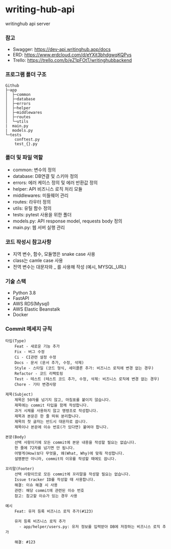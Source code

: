 # writing-hub-api
writinghub api server


### 참고
- Swagger: https://dev-api.writinghub.app/docs
- ERD: https://www.erdcloud.com/d/eYXit3bhdgwqKQPys
- Trello: https://trello.com/b/eZ1pFOtT/writinghubbackend

### 프로그램 폴더 구조

```
Github
├─app
│  ├─common
│  ├─database
│  ├─errors
│  ├─helper
│  ├─middlewares
│  ├─routes
│  └─utils
|  main.py
|  models.py
└─tests
    conftest.py
    test_{}.py
```

### 폴더 및 파일 역할
- common: 변수의 정의
- database: DB연결 및 스키마 정의
- errors: 에러 케이스 정의 및 에러 반환값 정의
- helper: API 비즈니스 로직 처리 모듈
- middlewares: 미들웨어 관리
- routes: 라우터 정의
- utils: 유틸 함수 정의
- tests: pytest 사용을 위한 폴더
- models.py: API response model, requests body 정의
- main.py: 웹 서버 실행 관리


### 코드 작성시 참고사항
- 지역 변수, 함수, 모듈명은 snake case 사용
- class는 camle case 사용
- 전역 변수는 대문자와 _ 를 사용해 작성 (예시, MYSQL_URL)


### 기술 스택
- Python 3.8
- FastAPI
- AWS RDS(Mysql)
- AWS Elastic Beanstalk
- Docker


### Commit 메세지 규칙
```
타입(Type)
	Feat - 새로운 기능 추가
	Fix - 버그 수정
	Ci - CI관련 설정 수정
	Docs - 문서 (문서 추가, 수정, 삭제)
	Style - 스타일 (코드 형식, 세미콜론 추가: 비즈니스 로직에 변경 없는 경우)
	Refactor - 코드 리팩토링
	Test - 테스트 (테스트 코드 추가, 수정, 삭제: 비즈니스 로직에 변경 없는 경우)
	Chore - 기타 변경사항

제목(Subject)
	제목은 50자를 넘기지 않고, 마침표를 붙이지 않습니다.
	제목에는 commit 타입을 함께 작성합니다.
	과거 시제를 사용하지 않고 명령조로 작성합니다.
	제목과 본문은 한 줄 띄워 분리합니다.
	제목의 첫 글자는 반드시 대문자로 씁니다.
	제목이나 본문에 이슈 번호(가 있다면) 붙여야 합니다.

본문(Body)
	선택 사항이기에 모든 commit에 본문 내용을 작성할 필요는 없습니다.
	한 줄에 72자를 넘기면 안 됩니다.
	어떻게(How)보다 무엇을, 왜(What, Why)에 맞춰 작성합니다.
	설명뿐만 아니라, commit의 이유를 작성할 때에도 씁니다.

꼬리말(Footer)
	선택 사항이므로 모든 commit에 꼬리말을 작성할 필요는 없습니다.
	Issue tracker ID를 작성할 때 사용합니다.
	해결: 이슈 해결 시 사용
	관련: 해당 commit에 관련된 이슈 번호
	참고: 참고할 이슈가 있는 경우 사용

예시
	Feat: 유저 등록 비즈니스 로직 추가(#123)

	유저 등록 비즈니스 로직 추가
	  - app/helper/users.py: 유저 정보를 입력받아 DB에 저장하는 비즈니스 로직 추가

	해결: #123

```
